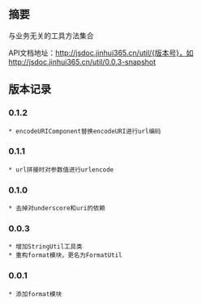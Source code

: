 ## 摘要

与业务无关的工具方法集合

API文档地址：http://jsdoc.jinhui365.cn/util/{版本号}，如http://jsdoc.jinhui365.cn/util/0.0.3-snapshot


## 版本记录

### 0.1.2
    * encodeURIComponent替换encodeURI进行url编码

### 0.1.1
    * url拼接时对参数值进行urlencode

### 0.1.0
    * 去掉对underscore和uri的依赖

### 0.0.3
    * 增加StringUtil工具类
    * 重构format模块，更名为FormatUtil
### 0.0.1
    * 添加format模块